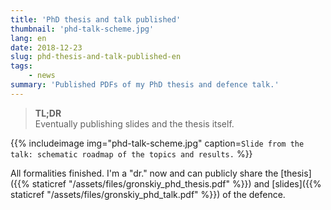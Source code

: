 ```yaml
---
title: 'PhD thesis and talk published'
thumbnail: 'phd-talk-scheme.jpg'
lang: en
date: 2018-12-23
slug: phd-thesis-and-talk-published-en
tags:
    - news
summary: 'Published PDFs of my PhD thesis and defence talk.'
---
```


> **TL;DR** \
> Eventually publishing slides and the thesis itself.

{{% includeimage img="phd-talk-scheme.jpg" caption=`Slide from the
talk: schematic roadmap of the topics and results.` %}}

All formalities finished. I'm a "dr." now and can publicly share the [thesis]({{% staticref "/assets/files/gronskiy_phd_thesis.pdf" %}}) and [slides]({{% staticref "/assets/files/gronskiy_phd_talk.pdf" %}}) of the defence.
